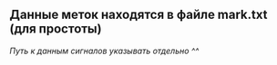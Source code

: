## Данные меток находятся в файле mark.txt (для простоты)
_Путь к данным сигналов указывать отдельно ^^_
